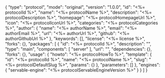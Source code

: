 {
    "type": "protocol",
    "mode": "original",
    "version": "1.0.0",
    "id": "<%= protocolId %>",
    "name": "<%= protocolName %>",
    "description": "<%= protocolDescription %>",
    "homepage": "<%= protocolHomepageUrl %>",
    "icon": "<%= protocolIconUrl %>",
    "categories": "<%= protocolCategories %>",
    "author": {
        "name": "<%= authorName %>",
        "email": "<%= authorEmail %>",
        "url": "<%= authorUrl %>",
        "github": "<%= authorGithubUrl %>"
    },
    "keywords": [],
    "license": "<%= license %>",
    "forks": {},
    "packages": [
        {
            "id": "<%= protocolId %>",
            "description": "",
            "type": "main",
            "components": [
                "server"
            ],
            "url": "",
            "dependencies": {},
            "forks": {},
            "usage": {
                "howto": "<%= protocolHowTo %>",
                "template": {
                    "id": "<%= protocolId %>",
                    "name": "<%= protocolName %>",
                    "slug": "<%= protocolDefaultSlug %>",
                    "params": {}
                },
                "parameters": []
            },
            "engines": {
                "servable-engine": "<%= protocolServableEngineVersion %>"
            }
        }
    ]
}